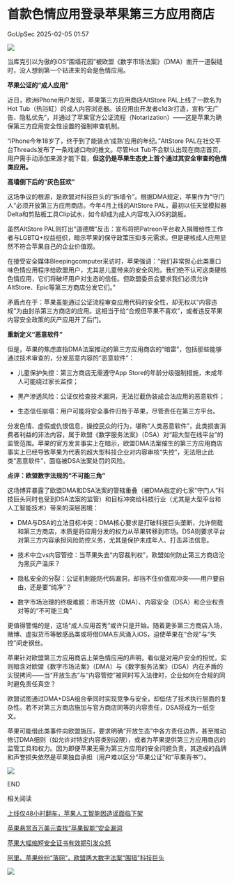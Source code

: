 #  首款色情应用登录苹果第三方应用商店   
 GoUpSec   2025-02-05 01:57  
  
![](https://mmbiz.qpic.cn/sz_mmbiz_png/INYsicz2qhvbEuhr7TCofzgGKQV6P4fzlGnzqylKGX3CqvN9RIeqBmdDEdGW9YbvPK8l0yyRDib7pGG2piadqtqrw/640?wx_fmt=png&from=appmsg "")  
  
  
当库克引以为傲的iOS“围墙花园”被欧盟《数字市场法案》（DMA）凿开一道裂缝时，没人想到第一个钻进来的会是色情应用。  
  
  
**苹果公证的“成人应用”**  
  
  
近日，欧洲iPhone用户发现，苹果第三方应用商店AltStore PAL上线了一款名为Hot Tub（热浴缸）的成人内容浏览器。该应用由开发者c1d3r打造，宣称“无广告、隐私优先”，并通过了苹果官方公证流程（Notarization）——这是苹果为确保第三方应用安全性设置的强制审查机制。  
  
  
“iPhone今年18岁了，终于到了能装点‘成熟’应用的年纪。”AltStore PAL在社交平台Threads发布了一条戏谑口吻的推文。尽管Hot Tub不会默认出现在商店首页，用户需手动添加来源才能下载，**但这仍是苹果生态史上首个通过其安全审查的色情类应用。**  
  
  
**高墙倒下后的“灰色狂欢”**  
  
  
这场争议的根源，是欧盟对科技巨头的“拆墙令”。根据DMA规定，苹果作为“守门人”必须开放第三方应用商店。今年4月上线的AltStore PAL，最初以任天堂模拟器Delta和剪贴板工具Clip试水，如今却成为成人内容攻入iOS的跳板。  
  
  
虽然AltStore PAL则打出“道德牌”反击：宣布将把Patreon平台收入捐赠给性工作者与LGBTQ+权益组织，暗示苹果的保守政策压抑多元需求。但是硬核成人应用显然不符合苹果自己的企业价值观。  
  
  
在接受安全媒体Bleepingcomputer采访时，苹果强调：“我们非常担心此类重口味色情应用程序给欧盟用户，尤其是儿童带来的安全风险。我们绝不认可这类硬核色情应用，它们将破坏用户对生态的信任。但欧盟委员会要求我们必须允许AltStore、Epic等第三方商店分发它们。”  
  
  
矛盾点在于：苹果虽能通过公证流程审查应用代码的安全性，却无权以“内容违规”为由封杀第三方商店的应用。这相当于给“合规但苹果不喜欢”，或者违反苹果内容安全政策的灰产应用开了后门。  
  
  
**重新定义“恶意软件”**  
  
  
但是，苹果的焦虑直指DMA法案推动的第三方应用商店的“暗雷”，包括那些能够通过技术审查的，分发恶意内容的“恶意软件”：  
  
- 儿童保护失控：第三方商店无需遵守App Store的年龄分级强制措施，未成年人可能绕过家长监控；  
  
- 黑产渗透风险：公证仅检查技术漏洞，无法拦截伪装成合法应用的恶意软件；  
  
- 生态信任崩塌：用户可能将安全事件归咎于苹果，尽管责任在第三方平台。  
  
分发色情、虚假或仇恨信息，操控民众的行为，堪称“人类恶意软件”，此类损害消费者利益的非法内容，属于欧盟《数字服务法案》（DSA）对“超大型在线平台”的监管范围。苹果的官方发言事实上在暗示，欧盟DMA法案催生的第三方应用商店事实上已经导致苹果为代表的超大型科技企业对内容审核“失控”，无法阻止此类“恶意软件”，面临被DSA法案处罚的风险。  
  
  
**点评：欧盟数字法规的“不可能三角”**  
  
  
这场博弈暴露了欧盟DMA和DSA法案的管辖重叠（被DMA指定的七家“守门人”科技巨头同时也受到DSA法案的监管）和目标冲突给科技行业（尤其是大型平台和人工智能技术）带来的深层困境：  
  
- DMA与DSA的立法目标冲突：DMA核心要求是打破科技巨头垄断，允许侧载和第三方商店，本质是将应用分发的权力从苹果转移到市场。DSA则要求平台对第三方内容承担风险防控义务，尤其是保护未成年人、打击非法信息。  
  
- 技术中立vs内容管控：当苹果失去“内容裁判权”，欧盟如何防止第三方商店沦为黑灰产温床？  
  
- 隐私安全的分裂：公证机制能防代码漏洞，却挡不住价值观冲突——用户要自由，还是要“纯净”？  
  
- 数字市场治理的终极难题：市场开放（DMA）、内容安全（DSA）和企业权责对等的“不可能三角”  
  
更值得警惕的是，这场“成人应用首秀”或许只是开始。随着更多第三方商店入场，赌博、虚拟货币等敏感品类或将借DMA东风涌入iOS，迫使苹果在“合规”与“失控”间走钢丝。  
  
  
苹果针对欧盟第三方应用商店上架色情应用的声明，看似是对用户安全的担忧，实则暗含对欧盟《数字市场法案》（DMA）与《数字服务法案》（DSA）内在矛盾的尖锐拷问——当“开放生态”与“内容管控”被同时写入法律时，企业如何在合规的同时避免责任真空？  
  
  
欧盟试图通过DMA+DSA组合拳同时实现竞争与安全，却低估了技术执行层面的复杂性。若不对第三方商店施加与官方商店同等的内容责任，DSA将成为一纸空文。  
  
  
苹果可能借此类事件向欧盟施压，要求明确“开放生态”中各方责任边界，甚至推动修订DMA细则（如允许对特定内容类别设限），或者为苹果提供第三方应用商店的监管工具和权力。因为即便苹果无需为第三方应用的安全问题负责，其造成的品牌和声誉损失依然是苹果独自承担（用户难以区分“苹果公证”和“苹果背书”）。  
  
  
![](https://mmbiz.qpic.cn/sz_mmbiz_jpg/INYsicz2qhvZRDUnojiaba5EGXQ7vEkEX8iar6wfVEW8pJj4v4XBgG48Lt1Ga5seakLRcfZJdGmq4yUsZXdLh2ZfA/640?wx_fmt=other "")  
  
  
  
END  
  
  
  
相关阅读  
  
  
  
[上线仅48小时翻车，苹果人工智能因造谣面临下架](https://mp.weixin.qq.com/s?__biz=MzkxNTI2MTI1NA==&mid=2247501895&idx=1&sn=4428507edfc93a1a6a95d8008e118d0a&scene=21#wechat_redirect)  
  
  
[苹果悬赏百万美元查找“苹果智能”安全漏洞](https://mp.weixin.qq.com/s?__biz=MzkxNTI2MTI1NA==&mid=2247501306&idx=2&sn=dfc7bfbf8b2f34c58acf4194e027c242&scene=21#wechat_redirect)  
  
  
[苹果大幅缩短安全证书有效期引发众怒](https://mp.weixin.qq.com/s?__biz=MzkxNTI2MTI1NA==&mid=2247501111&idx=2&sn=01db8c7bf34e8e7871ad4e7ed8a0a3f5&scene=21#wechat_redirect)  
  
  
[阿里、苹果纷纷“落网”，欧盟两大数字法案“围猎”科技巨头](https://mp.weixin.qq.com/s?__biz=MzkxNTI2MTI1NA==&mid=2247500169&idx=1&sn=6eb4d8accfd7c270a7d141eb6394d5a1&scene=21#wechat_redirect)  
  
  
![](https://mmbiz.qpic.cn/mmbiz_jpg/INYsicz2qhvbgcN4QY36lK2wjCavZiadQThpmM11FR4xkwyVG7K24lkpoLRcFHuZ7gAHgZEsr6Mia7BmKuwDJqX4g/640?wx_fmt=jpeg "")  
  
